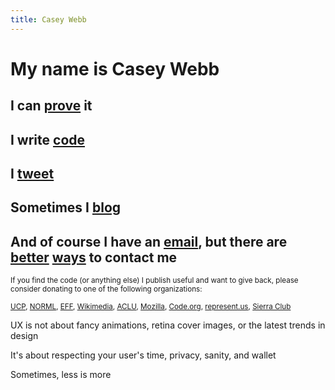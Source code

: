 ```yaml
---
title: Casey Webb
---
```


# My name is <span class="name">Casey Webb</span>

## I can [prove][keybase] it

## I write [code][github]

## I [tweet][twitter]

## Sometimes I [blog][medium]

## And of course I have an [email][email], but there are [better][gitter] [ways][messenger] to contact me

<small class="care">
If you find the code (or anything else) I publish useful and want to give back, please consider donating to one of the following organizations:

[UCP][], [NORML][], [EFF][], [Wikimedia][], [ACLU][], [Mozilla][], [Code.org][], [represent.us][], [Sierra Club][]
</small>

<div class="manifesto">
UX is not about fancy animations, retina cover images, or the latest trends in design

It's about respecting your user's time, privacy, sanity, and wallet

Sometimes, less is more

</div>

[keybase]: keybase.io/caseywebb
[github]: github.com/caseyWebb
[twitter]: twitter.com/notcaseywebb
[medium]: medium.com/@notCaseyWebb
[email]: mailto:notcaseywebb@gmail.com
[gitter]: gitter.im/caseyWebb
[messenger]: messenger.com/t/notcaseywebb
[ucp]: ucp.org
[norml]: norml.org
[eff]: eff.org
[wikimedia]: wikimedia.org
[aclu]: aclu.org
[mozilla]: mozilla.org
[code.org]: code.org
[represent.us]: represent.us
[sierra club]: sierraclub.org

<script src="./assets/scripts/zenTitle.ts"></script>
